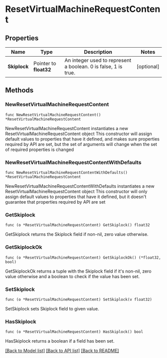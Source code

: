 # ResetVirtualMachineRequestContent

## Properties

Name | Type | Description | Notes
------------ | ------------- | ------------- | -------------
**Skiplock** | Pointer to **float32** | An integer used to represent a boolean. 0 is false, 1 is true. | [optional] 

## Methods

### NewResetVirtualMachineRequestContent

`func NewResetVirtualMachineRequestContent() *ResetVirtualMachineRequestContent`

NewResetVirtualMachineRequestContent instantiates a new ResetVirtualMachineRequestContent object
This constructor will assign default values to properties that have it defined,
and makes sure properties required by API are set, but the set of arguments
will change when the set of required properties is changed

### NewResetVirtualMachineRequestContentWithDefaults

`func NewResetVirtualMachineRequestContentWithDefaults() *ResetVirtualMachineRequestContent`

NewResetVirtualMachineRequestContentWithDefaults instantiates a new ResetVirtualMachineRequestContent object
This constructor will only assign default values to properties that have it defined,
but it doesn't guarantee that properties required by API are set

### GetSkiplock

`func (o *ResetVirtualMachineRequestContent) GetSkiplock() float32`

GetSkiplock returns the Skiplock field if non-nil, zero value otherwise.

### GetSkiplockOk

`func (o *ResetVirtualMachineRequestContent) GetSkiplockOk() (*float32, bool)`

GetSkiplockOk returns a tuple with the Skiplock field if it's non-nil, zero value otherwise
and a boolean to check if the value has been set.

### SetSkiplock

`func (o *ResetVirtualMachineRequestContent) SetSkiplock(v float32)`

SetSkiplock sets Skiplock field to given value.

### HasSkiplock

`func (o *ResetVirtualMachineRequestContent) HasSkiplock() bool`

HasSkiplock returns a boolean if a field has been set.


[[Back to Model list]](../README.md#documentation-for-models) [[Back to API list]](../README.md#documentation-for-api-endpoints) [[Back to README]](../README.md)


